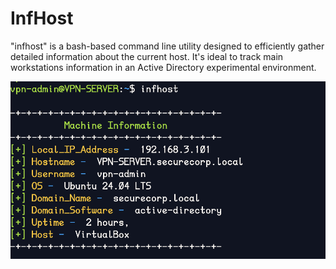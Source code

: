 # InfHost

"infhost" is a bash-based command line utility designed to efficiently gather detailed information about the current host. It's ideal to track main workstations information in an Active Directory experimental environment.


![infHost](https://github.com/birdm4nw/InfHost/blob/main/images/infhost-1.png)
